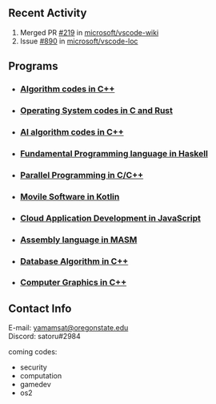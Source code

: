 

## Recent Activity

<!--START_SECTION:activity-->
1. Merged PR [#219](https://github.com/microsoft/vscode-wiki/pull/219) in [microsoft/vscode-wiki](https://github.com/microsoft/vscode-wiki)
2. Issue [#890](https://github.com/microsoft/vscode-loc/issues/890) in [microsoft/vscode-loc](https://github.com/microsoft/vscode-loc)

## Programs

* ### [Algorithm codes in C++](https://github.com/OSUsatoru/cpp_codes_alg)
* ### [Operating System codes in C and Rust](https://github.com/OSUsatoru/OperatingSystem_codes)
* ### [AI algorithm codes in C++](https://github.com/OSUsatoru/IntroAI)
* ### [Fundamental Programming language in Haskell](https://github.com/OSUsatoru/FundamentalProgramming)
* ### [Parallel Programming in C/C++](https://github.com/OSUsatoru/ParallelProgramming)
* ### [Movile Software in Kotlin](https://github.com/OSUsatoru/Mobile-Software-Development)
* ### [Cloud Application Development in JavaScript](https://github.com/OSUsatoru/Cloud-Applicatoin-Development)
* ### [Assembly language in MASM](https://github.com/OSUsatoru/Assembly-Language-MASM)
* ### [Database Algorithm in C++](https://github.com/OSUsatoru/DatabaseAlgorithm)
* ### [Computer Graphics in C++](https://github.com/OSUsatoru/Computer-Graphics)
## Contact Info

E-mail: yamamsat@oregonstate.edu</br>
Discord: satoru#2984

coming codes:
* security
* computation
* gamedev
* os2

<!--END_SECTION:activity-->


<!--
**OSUsatoru/OSUsatoru** is a ✨ _special_ ✨ repository because its `README.md` (this file) appears on your GitHub profile.

Here are some ideas to get you started:

- 🔭 I’m currently working on ...
- 🌱 I’m currently learning ...
- 👯 I’m looking to collaborate on ...
- 🤔 I’m looking for help with ...
- 💬 Ask me about ...
- 📫 How to reach me: ...
- 😄 Pronouns: ...
- ⚡ Fun fact: ...
-->
